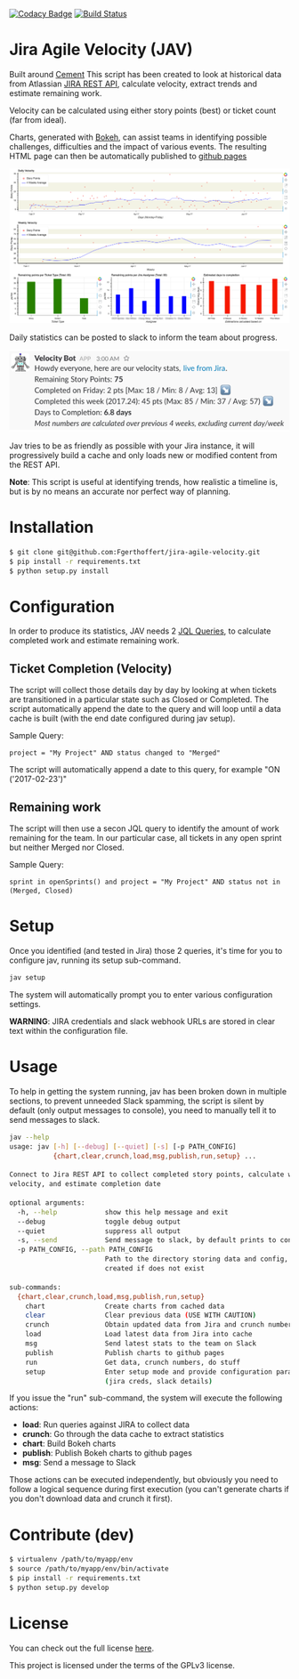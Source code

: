 [![Codacy Badge](https://api.codacy.com/project/badge/Grade/65cf614a1b374a41a6ae09996c59701c)](https://www.codacy.com/app/Gerthoffert/jira-agile-velocity?utm_source=github.com&amp;utm_medium=referral&amp;utm_content=Fgerthoffert/jira-agile-velocity&amp;utm_campaign=Badge_Grade)
[![Build Status](https://travis-ci.org/Fgerthoffert/jira-agile-velocity.svg?branch=master)](https://travis-ci.org/Fgerthoffert/jira-agile-velocity)

Jira Agile Velocity (JAV)
==============================================================================

Built around [Cement](http://builtoncement.com/) This script has been created to look at historical data from Atlassian [JIRA REST API](https://developer.atlassian.com/jiradev/jira-apis/jira-rest-apis), calculate velocity, extract trends and estimate remaining work.

Velocity can be calculated using either story points (best) or ticket count (far from ideal). 

Charts, generated with [Bokeh](http://bokeh.pydata.org/en/latest/), can assist teams in identifying possible challenges, difficulties and the impact of various events. The resulting HTML page can then be automatically published to [github pages](https://pages.github.com/)

![Bokeh Report](docs/jav-stats.png "Bokeh Report")

Daily statistics can be posted to slack to inform the team about progress.

![Slack Message](docs/jav-slack.png "Slack Message")

Jav tries to be as friendly as possible with your Jira instance, it will progressively build a cache and only loads new or modified content from the REST API.

__Note__: This script is useful at identifying trends, how realistic a timeline is, but is by no means an accurate nor perfect way of planning.

# Installation

```bash
$ git clone git@github.com:Fgerthoffert/jira-agile-velocity.git
$ pip install -r requirements.txt
$ python setup.py install
```

# Configuration

In order to produce its statistics, JAV needs 2 [JQL Queries](https://confluence.atlassian.com/jirasoftwarecloud/advanced-searching-764478330.html), to calculate completed work and estimate remaining work.

## Ticket Completion (Velocity)

The script will collect those details day by day by looking at when tickets are transitioned in a particular state such as Closed or Completed. The script automatically append the date to the query and will loop until a data cache is built (with the end date configured during jav setup).

Sample Query:
```jql
project = "My Project" AND status changed to "Merged"
```

The script will automatically append a date to this query, for example "ON ('2017-02-23')"

## Remaining work

The script will then use a secon JQL query to identify the amount of work remaining for the team. In our particular case, all tickets in any open sprint but neither Merged nor Closed.


Sample Query:
```jql
sprint in openSprints() and project = "My Project" AND status not in (Merged, Closed)
```

# Setup

Once you identified (and tested in Jira) those 2 queries, it's time for you to configure jav, running its setup sub-command.

```bash
jav setup
```

The system will automatically prompt you to enter various configuration settings.

__WARNING__: JIRA credentials and slack webhook URLs are stored in clear text within the configuration file.

# Usage

To help in getting the system running, jav has been broken down in multiple sections, to prevent unneeded Slack spamming, the script is silent by default (only output messages to console), you need to manually tell it to send messages to slack.

```bash
jav --help
usage: jav [-h] [--debug] [--quiet] [-s] [-p PATH_CONFIG]
           {chart,clear,crunch,load,msg,publish,run,setup} ...

Connect to Jira REST API to collect completed story points, calculate weekly
velocity, and estimate completion date

optional arguments:
  -h, --help            show this help message and exit
  --debug               toggle debug output
  --quiet               suppress all output
  -s, --send            Send message to slack, by default prints to console
  -p PATH_CONFIG, --path PATH_CONFIG
                        Path to the directory storing data and config, will be
                        created if does not exist

sub-commands:
  {chart,clear,crunch,load,msg,publish,run,setup}
    chart               Create charts from cached data
    clear               Clear previous data (USE WITH CAUTION)
    crunch              Obtain updated data from Jira and crunch numbers
    load                Load latest data from Jira into cache
    msg                 Send latest stats to the team on Slack
    publish             Publish charts to github pages
    run                 Get data, crunch numbers, do stuff
    setup               Enter setup mode and provide configuration parameters
                        (jira creds, slack details)
```

If you issue the "run" sub-command, the system will execute the following actions:

* __load__: Run queries against JIRA to collect data
* __crunch__: Go through the data cache to extract statistics
* __chart__: Build Bokeh charts
* __publish__: Publish Bokeh charts to github pages
* __msg__: Send a message to Slack

Those actions can be executed independently, but obviously you need to follow a logical sequence during first execution (you can't generate charts if you don't download data and crunch it first).


# Contribute (dev)
```bash
$ virtualenv /path/to/myapp/env
$ source /path/to/myapp/env/bin/activate
$ pip install -r requirements.txt
$ python setup.py develop
```

# License

You can check out the full license [here](https://github.com/Fgerthoffert/jira-agile-velocity/blob/master/LICENSE).

This project is licensed under the terms of the GPLv3 license.